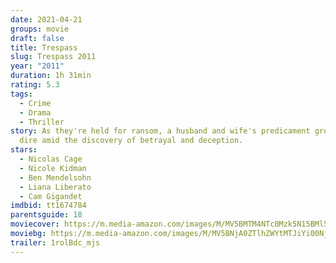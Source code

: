 ```yaml
---
date: 2021-04-21
groups: movie
draft: false
title: Trespass
slug: Trespass 2011
year: "2011"
duration: 1h 31min
rating: 5.3
tags:
  - Crime
  - Drama
  - Thriller
story: As they're held for ransom, a husband and wife's predicament grows more
  dire amid the discovery of betrayal and deception.
stars:
  - Nicolas Cage
  - Nicole Kidman
  - Ben Mendelsohn
  - Liana Liberato
  - Cam Gigandet
imdbid: tt1674784
parentsguide: 18
moviecover: https://m.media-amazon.com/images/M/MV5BMTM4NTc0Mzk5N15BMl5BanBnXkFtZTcwNDA4NDUyNg@@._V1_FMjpg_UX406_.jpg
moviebg: https://m.media-amazon.com/images/M/MV5BNjA0ZTlhZWYtMTJiYi00NjhlLTk1MzYtZDFjMDgyNWQ5ZDJlXkEyXkFqcGdeQXVyNzk5MTY4MTU@._V1_FMjpg_UX780_.jpg
trailer: 1rolBdc_mjs
---
```

